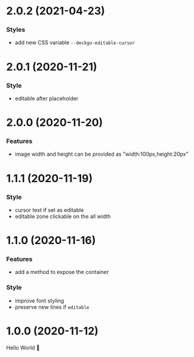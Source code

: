 # 2.0.2 (2021-04-23)

### Styles

- add new CSS variable `--deckgo-editable-cursor`

# 2.0.1 (2020-11-21)

### Style

- editable after placeholder

# 2.0.0 (2020-11-20)

### Features

- image width and height can be provided as "width:100px,height:20px"

# 1.1.1 (2020-11-19)

### Style

- cursor text if set as editable
- editable zone clickable on the all width

# 1.1.0 (2020-11-16)

### Features

- add a method to expose the container

### Style

- improve font styling
- preserve new lines if `editable`

# 1.0.0 (2020-11-12)

Hello World 👋

